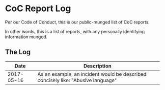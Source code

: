 # CoC Report Log

Per our Code of Conduct, this is our public-munged list of CoC reports. 

In other words, this is a list of reports, with any personally identifying information munged.

## The Log

| Date  | Description |
| ------------- | ------------- |
| 2017-05-16  | As an example, an incident would be described concisely like: "Abusive language" |
